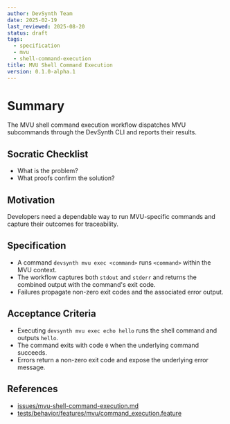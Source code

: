 ```yaml
---
author: DevSynth Team
date: 2025-02-19
last_reviewed: 2025-08-20
status: draft
tags:
  - specification
  - mvu
  - shell-command-execution
title: MVU Shell Command Execution
version: 0.1.0-alpha.1
---
```


# Summary

The MVU shell command execution workflow dispatches MVU subcommands through the DevSynth CLI and reports their results.

## Socratic Checklist
- What is the problem?
- What proofs confirm the solution?

## Motivation

Developers need a dependable way to run MVU-specific commands and capture their outcomes for traceability.

## Specification

- A command `devsynth mvu exec <command>` runs `<command>` within the MVU context.
- The workflow captures both `stdout` and `stderr` and returns the combined output with the command's exit code.
- Failures propagate non-zero exit codes and the associated error output.

## Acceptance Criteria

- Executing `devsynth mvu exec echo hello` runs the shell command and outputs `hello`.
- The command exits with code `0` when the underlying command succeeds.
- Errors return a non-zero exit code and expose the underlying error message.

## References

- [issues/mvu-shell-command-execution.md](../../issues/mvu-shell-command-execution.md)
- [tests/behavior/features/mvu/command_execution.feature](../../tests/behavior/features/mvu/command_execution.feature)
